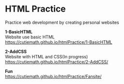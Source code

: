 # HTML Practice
Practice web development by creating personal websites  
 
**1-BasicHTML**    
Website use basic HTML  
https://cutiemath.github.io/htmlPractice/1-BasicHTML  

**2-AddCSS**  
Website with HTML and CSS(In progress)  
https://cutiemath.github.io/htmlPractice/2-AddCSS/  

**Fun**  
https://cutiemath.github.io/htmlPractice/Fansite/  


